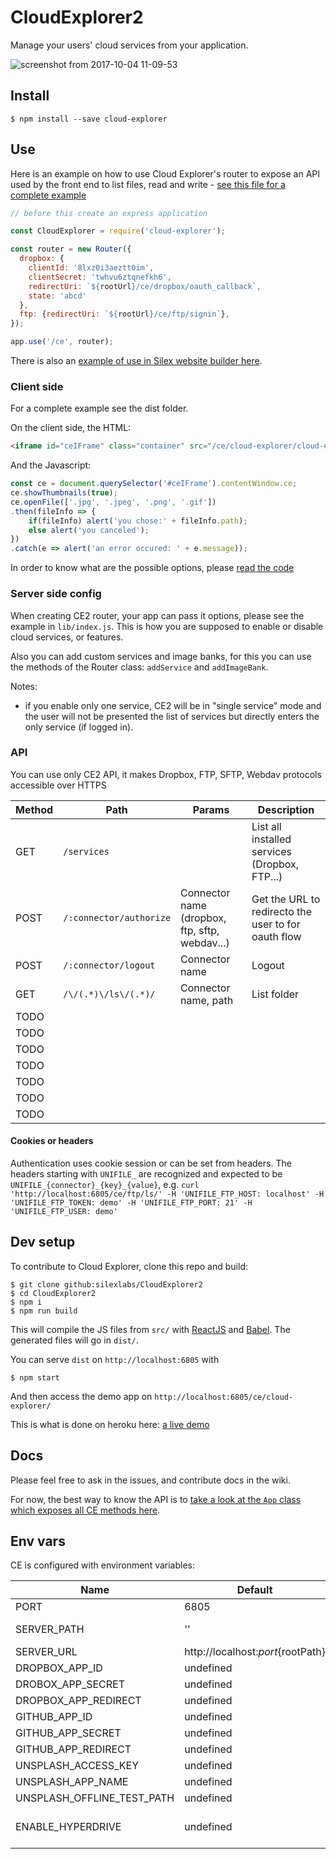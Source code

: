 # CloudExplorer2

Manage your users' cloud services from your application.

![screenshot from 2017-10-04 11-09-53](https://user-images.githubusercontent.com/715377/31186578-a357a146-a8f4-11e7-8650-f95d16f643b0.png)


## Install

```
$ npm install --save cloud-explorer
```

## Use

Here is an example on how to use Cloud Explorer's router to expose an API used by the front end to list files, read and write - [see this file for a complete example](https://github.com/silexlabs/CloudExplorer2/blob/main/lib/index.js)

```js
// before this create an express application

const CloudExplorer = require('cloud-explorer');

const router = new Router({
  dropbox: {
    clientId: '8lxz0i3aeztt0im',
    clientSecret: 'twhvu6ztqnefkh6',
    redirectUri: `${rootUrl}/ce/dropbox/oauth_callback`,
    state: 'abcd'
  },
  ftp: {redirectUri: `${rootUrl}/ce/ftp/signin`},
});

app.use('/ce', router);
```

There is also an [example of use in Silex website builder here](https://github.com/silexlabs/Silex/blob/develop/dist/server/CloudExplorerRouter.js).

### Client side

For a complete example see the dist folder.

On the client side, the HTML:

```html
<iframe id="ceIFrame" class="container" src="/ce/cloud-explorer/cloud-explorer.html" />
```

And the Javascript:

```javascript
const ce = document.querySelector('#ceIFrame').contentWindow.ce;
ce.showThumbnails(true);
ce.openFile(['.jpg', '.jpeg', '.png', '.gif'])
.then(fileInfo => {
    if(fileInfo) alert('you chose:' + fileInfo.path);
    else alert('you canceled');
})
.catch(e => alert('an error occured: ' + e.message));
```

In order to know what are the possible options, please [read the code](./src/js/App.jsx)

### Server side config

When creating CE2 router, your app can pass it options, please see the example in `lib/index.js`. This is how you are supposed to enable or disable cloud services, or features.

Also you can add custom services and image banks, for this you can use the methods of the Router class: `addService` and `addImageBank`.

Notes:

* if you enable only one service, CE2 will be in "single service" mode and the user will not be presented the list of services but directly enters the only service (if logged in).

### API

You can use only CE2 API, it makes Dropbox, FTP, SFTP, Webdav protocols accessible over HTTPS

| Method | Path | Params | Description |
| -- | -- | -- | -- |
| GET | `/services` |  | List all installed services (Dropbox, FTP...) |
| POST | `/:connector/authorize` | Connector name (dropbox, ftp, sftp, webdav...) | Get the URL to redirecto the user to for oauth flow |
| POST | `/:connector/logout` | Connector name | Logout |
| GET | `/\/(.*)\/ls\/(.*)/` | Connector name, path | List folder |
| TODO  |  |  |  |
| TODO  |  |  |  |
| TODO  |  |  |  |
| TODO  |  |  |  |
| TODO  |  |  |  |
| TODO  |  |  |  |
| TODO  |  |  |  |

#### Cookies or headers

Authentication uses cookie session or can be set from headers. The headers starting with `UNIFILE_` are recognized and expected to be `UNIFILE_{connector}_{key}_{value}`, e.g. `curl 'http://localhost:6805/ce/ftp/ls/' -H 'UNIFILE_FTP_HOST: localhost' -H 'UNIFILE_FTP_TOKEN: demo' -H 'UNIFILE_FTP_PORT: 21' -H 'UNIFILE_FTP_USER: demo'`


## Dev setup

To contribute to Cloud Explorer, clone this repo and build:

```
$ git clone github:silexlabs/CloudExplorer2
$ cd CloudExplorer2
$ npm i
$ npm run build
```

This will compile the JS files from `src/` with [ReactJS](https://facebook.github.io/react/) and [Babel](https://babeljs.io/). The generated files will go in `dist/`.

You can serve `dist` on `http://localhost:6805` with

```
$ npm start
```

And then access the demo app on `http://localhost:6805/ce/cloud-explorer/`

This is what is done on heroku here: [a live demo](https://cloud-explorer2.herokuapp.com/ce/cloud-explorer/)

## Docs

Please feel free to ask in the issues, and contribute docs in the wiki.

For now, the best way to know the API is to [take a look at the `App` class which exposes all CE methods here](https://github.com/silexlabs/CloudExplorer2/blob/main/src/js/App.jsx#L106).

## Env vars

CE is configured with environment variables:

| Name | Default | Description |
| -- | -- | -- |
| PORT | 6805 | |
| SERVER_PATH | '' | Example: '/a-path' |
| SERVER_URL | http://localhost:${port}${rootPath} | |
| DROPBOX_APP_ID | undefined | |
| DROBOX_APP_SECRET | undefined | |
| DROPBOX_APP_REDIRECT | undefined | |
| GITHUB_APP_ID | undefined | |
| GITHUB_APP_SECRET | undefined | |
| GITHUB_APP_REDIRECT | undefined | |
| UNSPLASH_ACCESS_KEY | undefined | |
| UNSPLASH_APP_NAME | undefined | |
| UNSPLASH_OFFLINE_TEST_PATH | undefined | |
| ENABLE_HYPERDRIVE | undefined | "true" or anything else |


